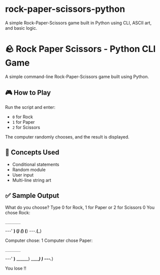 # rock-paper-scissors-python
A simple Rock-Paper-Scissors game built in Python using CLI, ASCII art, and basic logic.

# 🪨 Rock Paper Scissors - Python CLI Game

A simple command-line Rock-Paper-Scissors game built using Python.

## 🎮 How to Play

Run the script and enter:
- `0` for Rock
- `1` for Paper
- `2` for Scissors

The computer randomly chooses, and the result is displayed.

## 🧠 Concepts Used
- Conditional statements
- Random module
- User input
- Multi-line string art

## ✅ Sample Output

What do you choose? Type 0 for Rock, 1 for Paper or 2 for Scissors
0
You chose Rock:

    _______
---'   ____)
      (_____)
      (_____)
      (____)
---.__(___)

Computer chose: 1
Computer chose Paper:

    _______
---'   ____)____
          ______)
          _______)
         _______)
---.__________)

You lose !!
